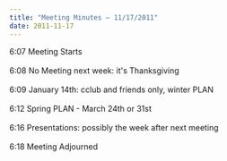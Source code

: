```yaml
---
title: "Meeting Minutes – 11/17/2011"
date: 2011-11-17
---
```

6:07 Meeting Starts<br />
<br />
6:08 No Meeting next week: it's Thanksgiving<br />
<br />
6:09 January 14th: cclub and friends only, winter PLAN<br />
<br />
6:12 Spring PLAN - March 24th or 31st<br />
<br />
6:16 Presentations: possibly the week after next meeting<br />
<br />
6:18 Meeting Adjourned